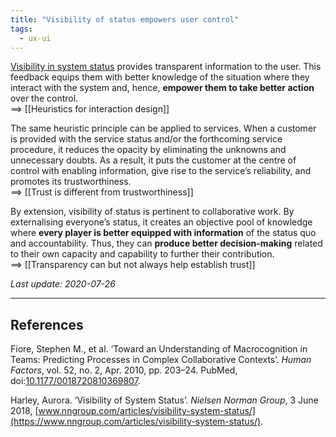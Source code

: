 ```yaml
---
title: "Visibility of status empowers user control"
tags: 
  - ux-ui
---
```


[Visibility in system status](https://www.nngroup.com/articles/visibility-system-status/) provides transparent information to the user. This feedback equips them with better knowledge of the situation where they interact with the system and, hence, **empower them to take better action** over the control.  
==> [[Heuristics for interaction design]]

The same heuristic principle can be applied to services. When a customer is provided with the service status and/or the forthcoming service procedure, it reduces the opacity by eliminating the unknowns and unnecessary doubts. As a result, it puts the customer at the centre of control with enabling information, give rise to the service’s reliability, and promotes its trustworthiness.  
==> [[Trust is different from trustworthiness]]

By extension, visibility of status is pertinent to collaborative work. By externalising everyone’s status, it creates an objective pool of knowledge where **every player is better equipped with information** of the status quo and accountability. Thus, they can **produce better decision-making** related to their own capacity and capability to further their contribution.  
==> [[Transparency can but not always help establish trust]]

*Last update: 2020-07-26*

* * *

## References

Fiore, Stephen M., et al. ‘Toward an Understanding of Macrocognition in Teams: Predicting Processes in Complex Collaborative Contexts’. _Human Factors_, vol. 52, no. 2, Apr. 2010, pp. 203–24. PubMed, doi:[10.1177/0018720810369807](https://doi.org/10.1177/0018720810369807).

Harley, Aurora. ‘Visibility of System Status’. _Nielsen Norman Group_, 3 June 2018, [www.nngroup.com/articles/visibility-system-status/](https://www.nngroup.com/articles/visibility-system-status/).